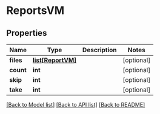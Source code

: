 # ReportsVM


## Properties
Name | Type | Description | Notes
------------ | ------------- | ------------- | -------------
**files** | [**list[ReportVM]**](ReportVM.md) |  | [optional] 
**count** | **int** |  | [optional] 
**skip** | **int** |  | [optional] 
**take** | **int** |  | [optional] 

[[Back to Model list]](../README.md#documentation-for-models) [[Back to API list]](../README.md#documentation-for-api-endpoints) [[Back to README]](../README.md)



